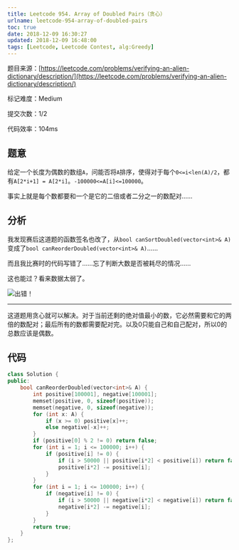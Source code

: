 ```yaml
---
title: Leetcode 954. Array of Doubled Pairs（贪心）
urlname: leetcode-954-array-of-doubled-pairs
toc: true
date: 2018-12-09 16:30:27
updated: 2018-12-09 16:48:00
tags: [Leetcode, Leetcode Contest, alg:Greedy]
---
```


题目来源：[https://leetcode.com/problems/verifying-an-alien-dictionary/description/](https://leetcode.com/problems/verifying-an-alien-dictionary/description/)

标记难度：Medium

提交次数：1/2

代码效率：104ms

## 题意

给定一个长度为偶数的数组`A`，问能否将`A`排序，使得对于每个`0<=i<len(A)/2`，都有`A[2*i+1] = A[2*i]`。`-100000<=A[i]<=100000`。

事实上就是每个数都要和一个是它的二倍或者二分之一的数配对……

## 分析

我发现赛后这道题的函数签名也改了，从`bool canSortDoubled(vector<int>& A)`变成了`bool canReorderDoubled(vector<int>& A)`……

而且我比赛时的代码写错了……忘了判断大数是否被耗尽的情况……

这也能过？看来数据太弱了。

![出错！](wrong.png)

---

这道题用贪心就可以解决。对于当前还剩的绝对值最小的数，它必然需要和它的两倍的数配对；最后所有的数都需要配对完。以及0只能自己和自己配对，所以0的总数应该是偶数。

## 代码

```cpp
class Solution {
public:
    bool canReorderDoubled(vector<int>& A) {
        int positive[100001], negative[100001];
        memset(positive, 0, sizeof(positive));
        memset(negative, 0, sizeof(negative));
        for (int x: A) {
            if (x >= 0) positive[x]++;
            else negative[-x]++;
        }
        if (positive[0] % 2 != 0) return false;
        for (int i = 1; i <= 100000; i++) {
            if (positive[i] != 0) {
                if (i > 50000 || positive[i*2] < positive[i]) return false;
                positive[i*2] -= positive[i];
            }
        }
        for (int i = 1; i <= 100000; i++) {
            if (negative[i] != 0) {
                if (i > 50000 || negative[i*2] < negative[i]) return false;
                negative[i*2] -= negative[i];
            }
        }
        return true;
    }
};
```